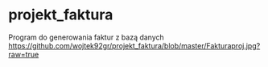 # projekt_faktura
Program do generowania faktur z bazą danych
<img>https://github.com/wojtek92gr/projekt_faktura/blob/master/Fakturaproj.jpg?raw=true</img>
